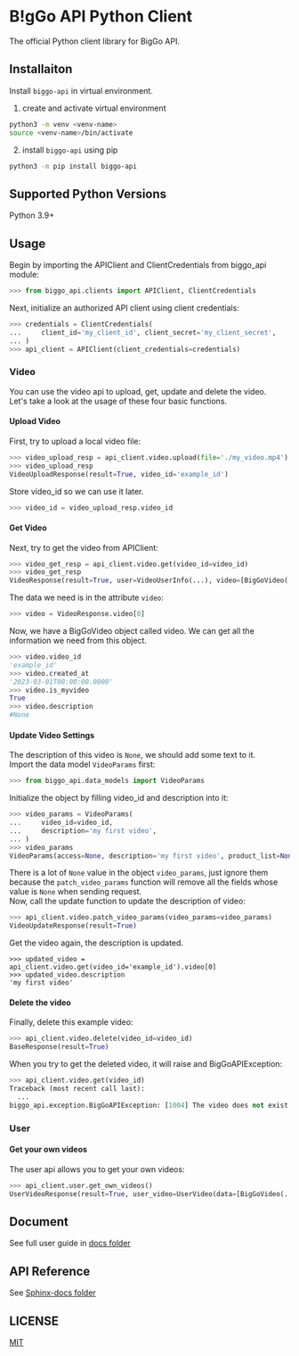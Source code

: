 # B!gGo API Python Client

The official Python client library for BigGo API.

## Installaiton
Install `biggo-api` in virtual environment.
1. create and activate virtual environment
```bash
python3 -m venv <venv-name>
source <venv-name>/bin/activate
```
2. install `biggo-api` using pip
```bash
python3 -m pip install biggo-api
```

## Supported Python Versions
Python 3.9+

## Usage
Begin by importing the APIClient and ClientCredentials from biggo_api module:
```Python
>>> from biggo_api.clients import APIClient, ClientCredentials
```
Next, initialize an authorized API client using client credentials:
```Python
>>> credentials = ClientCredentials(
...     client_id='my_client_id', client_secret='my_client_secret',
... )
>>> api_client = APIClient(client_credentials=credentials)
```
### Video
You can use the video api to upload, get, update and delete the video.  
Let's take a look at the usage of these four basic functions.
#### Upload Video
First, try to upload a local video file:
```Python
>>> video_upload_resp = api_client.video.upload(file='./my_video.mp4')
>>> video_upload_resp
VideoUploadResponse(result=True, video_id='example_id')
```
Store video_id so we can use it later.
```Python
>>> video_id = video_upload_resp.video_id
```
#### Get Video
Next, try to get the video from APIClient:
```Python
>>> video_get_resp = api_client.video.get(video_id=video_id)
>>> video_get_resp
VideoResponse(result=True, user=VideoUserInfo(...), video=[BigGoVideo(...)], size=1)
```
The data we need is in the attribute `video`:
```Python
>>> video = VideoResponse.video[0]
```
Now, we have a BigGoVideo object called video. We can get all the information we need from this object.
```Python
>>> video.video_id
'example_id'
>>> video.created_at
'2023-03-01T00:00:00.0000'
>>> video.is_myvideo
True
>>> video.description
#None
```
#### Update Video Settings
The description of this video is `None`, we should add some text to it.  
Import the data model `VideoParams` first:
```Python
>>> from biggo_api.data_models import VideoParams
```
Initialize the object by filling video_id and description into it:
```Python
>>> video_params = VideoParams(
...     video_id=video_id,
...     description='my first video',
... )
>>> video_params
VideoParams(access=None, description='my first video', product_list=None, thumbnail_time=None, title=None, video_id='example_id')
```
There is a lot of `None` value in the object `video_params`, just ignore them because the `patch_video_params` function will remove all the fields whose value is `None` when sending request.  
Now, call the update function to update the description of video:
```Python
>>> api_client.video.patch_video_params(video_params=video_params)
VideoUpdateResponse(result=True)
```
Get the video again, the description is updated.
```Python3
>>> updated_video = api_client.video.get(video_id='example_id').video[0]
>>> updated_video.description
'my first video'
```
#### Delete the video
Finally, delete this example video:
```Python
>>> api_client.video.delete(video_id=video_id)
BaseResponse(result=True)
```
When you try to get the deleted video, it will raise and BigGoAPIException:
```Python
>>> api_client.video.get(video_id)
Traceback (most recent call last):
  ...
biggo_api.exception.BigGoAPIException: [1004] The video does not exist.
```
### User
#### Get your own videos
The user api allows you to get your own videos:
```Python
>>> api_client.user.get_own_videos()
UserVideoResponse(result=True, user_video=UserVideo(data=[BigGoVideo(...), ...], size=1))
```

## Document
See full user guide in [docs folder](docs)  

## API Reference
See [Sphinx-docs folder](Sphinx-docs/_build/markdown/index.md)  

## LICENSE
[MIT](LICENSE)